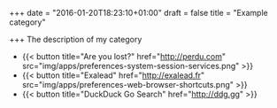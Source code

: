 +++
date = "2016-01-20T18:23:10+01:00"
draft = false
title = "Example category"

+++
The description of my category

  * {{< button title="Are you lost?" href="http://perdu.com" src="img/apps/preferences-system-session-services.png" >}}
  * {{< button title="Exalead" href="http://exalead.fr" src="img/apps/preferences-web-browser-shortcuts.png" >}}
  * {{< button title="DuckDuck Go Search" href="http://ddg.gg" >}}
